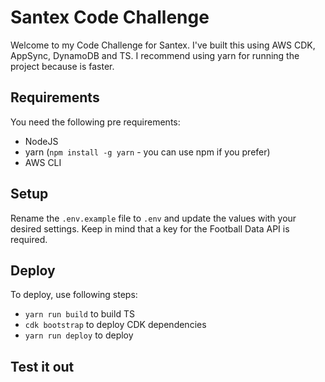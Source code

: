 # Santex Code Challenge
Welcome to my Code Challenge for Santex. I've built this using AWS CDK, AppSync, DynamoDB and TS. I recommend using yarn for running the project because is faster.

## Requirements
You need the following pre requirements:

- NodeJS
- yarn (`npm install -g yarn` - you can use npm if you prefer)
- AWS CLI

## Setup
Rename the `.env.example` file to `.env` and update the values with your desired settings. Keep in mind that a key for the Football Data API is required.

## Deploy
To deploy, use following steps:

- `yarn run build` to build TS
- `cdk bootstrap` to deploy CDK dependencies
- `yarn run deploy` to deploy

## Test it out
